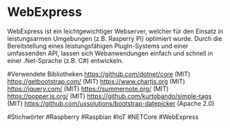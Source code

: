 # WebExpress
WebExpress ist ein leichtgewichtiger Webserver, welcher für den Einsatz in leistungsarmen Umgebungen (z.B. Rasperry PI) optimiert wurde. Durch die Bereitstellung eines leistungsfähigen PlugIn-Systems und einer umfassenden API, lassen sich Webanwendungen einfach und schnell in einer .Net-Sprache (z.B. C#) entwickeln.

#Verwendete Bibliotheken
https://github.com/dotnet/core (MIT)
https://getbootstrap.com/ (MIT)
https://www.chartjs.org (MIT)
https://jquery.com/ (MIT)
https://summernote.org/ (MIT)
https://popper.js.org/ (MIT)
https://github.com/kurtobando/simple-tags (MIT)
https://github.com/uxsolutions/bootstrap-datepicker (Apache 2.0)

#Stichwörter
#Raspberry #Raspbian #IoT #NETCore #WebExpress
